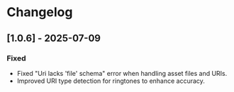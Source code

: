 # Changelog

## [1.0.6] - 2025-07-09
### Fixed
- Fixed "Uri lacks 'file' schema" error when handling asset files and URIs.
- Improved URI type detection for ringtones to enhance accuracy.
